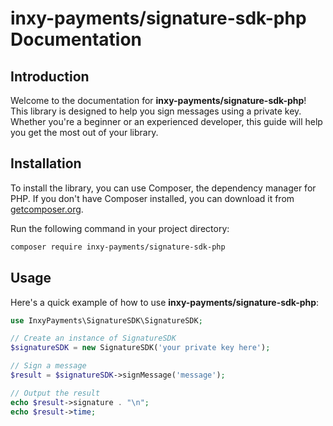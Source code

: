# inxy-payments/signature-sdk-php Documentation

## Introduction

Welcome to the documentation for **inxy-payments/signature-sdk-php**! This library is designed to help you sign messages using a private key. Whether you're a beginner or an experienced developer, this guide will help you get the most out of your library.

## Installation

To install the library, you can use Composer, the dependency manager for PHP. If you don't have Composer installed, you can download it from [getcomposer.org](https://getcomposer.org/).

Run the following command in your project directory:

```bash
composer require inxy-payments/signature-sdk-php
```

## Usage

Here's a quick example of how to use **inxy-payments/signature-sdk-php**:

```php
use InxyPayments\SignatureSDK\SignatureSDK;

// Create an instance of SignatureSDK
$signatureSDK = new SignatureSDK('your private key here');

// Sign a message
$result = $signatureSDK->signMessage('message');

// Output the result
echo $result->signature . "\n";
echo $result->time;
```
